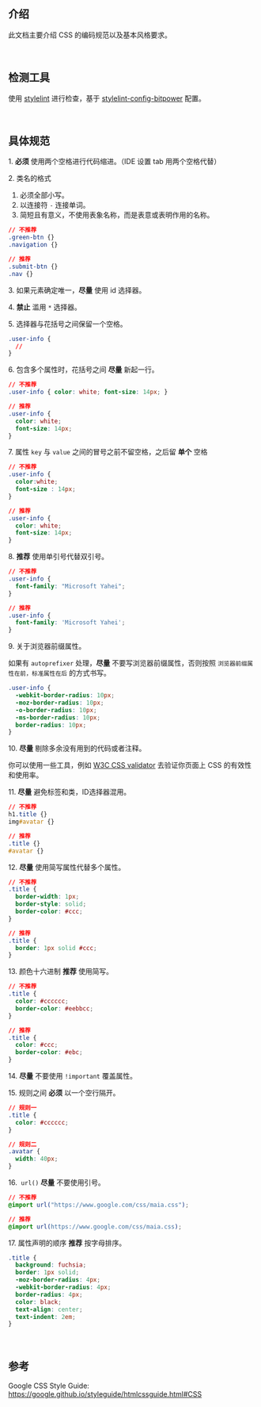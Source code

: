 ## 介绍
此文档主要介绍 CSS 的编码规范以及基本风格要求。

<br/>

## 检测工具
使用 [stylelint](https://stylelint.io) 进行检查，基于 [stylelint-config-bitpower](https://github.com/bitpower-frontend/stylelint-config-bitpower) 配置。

<br/>

## 具体规范
1.&nbsp;**必须** 使用两个空格进行代码缩进。（IDE 设置 tab 用两个空格代替）

2.&nbsp;类名的格式

1. 必须全部小写。
2. 以连接符 `-` 连接单词。
3. 简短且有意义，不使用表象名称，而是表意或表明作用的名称。
```css
// 不推荐
.green-btn {}
.navigation {}

// 推荐
.submit-btn {}
.nav {}
```

3.&nbsp;如果元素确定唯一，**尽量** 使用 id 选择器。

4.&nbsp;**禁止** 滥用 `*` 选择器。

5.&nbsp;选择器与花括号之间保留一个空格。
```css
.user-info {
  //
}
```

6.&nbsp;包含多个属性时，花括号之间 **尽量** 新起一行。
```css
// 不推荐
.user-info { color: white; font-size: 14px; }

// 推荐
.user-info {
  color: white;
  font-size: 14px;
}
```

7.&nbsp;属性 `key` 与 `value` 之间的冒号之前不留空格，之后留 **单个** 空格

```css
// 不推荐
.user-info {
  color:white;
  font-size : 14px;
}

// 推荐
.user-info {
  color: white;
  font-size: 14px;
}
```

8.&nbsp;**推荐** 使用单引号代替双引号。
```css
// 不推荐
.user-info {
  font-family: "Microsoft Yahei";
}

// 推荐
.user-info {
  font-family: 'Microsoft Yahei';
}
```

9.&nbsp;关于浏览器前缀属性。

如果有 `autoprefixer` 处理，**尽量** 不要写浏览器前缀属性，否则按照 `浏览器前缀属性在前，标准属性在后` 的方式书写。
```css
.user-info {
  -webkit-border-radius: 10px;
  -moz-border-radius: 10px;
  -o-border-radius: 10px;
  -ms-border-radius: 10px;
  border-radius: 10px;
}
```

10.&nbsp;**尽量** 剔除多余没有用到的代码或者注释。

你可以使用一些工具，例如 [W3C CSS validator](https://jigsaw.w3.org/css-validator/) 去验证你页面上 CSS 的有效性和使用率。

11.&nbsp;**尽量** 避免标签和类，ID选择器混用。
```css
// 不推荐
h1.title {}
img#avatar {}

// 推荐
.title {}
#avatar {}
```

12.&nbsp;**尽量** 使用简写属性代替多个属性。
```css
// 不推荐
.title {
  border-width: 1px;
  border-style: solid;
  border-color: #ccc;
}

// 推荐
.title {
  border: 1px solid #ccc;
}
```

13.&nbsp;颜色十六进制 **推荐** 使用简写。
```css
// 不推荐
.title {
  color: #cccccc;
  border-color: #eebbcc;
}

// 推荐
.title {
  color: #ccc;
  border-color: #ebc;
}
```

14.&nbsp;**尽量** 不要使用 `!important` 覆盖属性。

15.&nbsp;规则之间 **必须** 以一个空行隔开。
```css
// 规则一
.title {
  color: #cccccc;
}

// 规则二
.avatar {
  width: 40px;
}
```

16.&nbsp; `url()` **尽量** 不要使用引号。
```css
// 不推荐
@import url("https://www.google.com/css/maia.css");

// 推荐
@import url(https://www.google.com/css/maia.css);
```

17.&nbsp;属性声明的顺序 **推荐** 按字母排序。
```css
.title {
  background: fuchsia;
  border: 1px solid;
  -moz-border-radius: 4px;
  -webkit-border-radius: 4px;
  border-radius: 4px;
  color: black;
  text-align: center;
  text-indent: 2em;
}
```

<br>

## 参考
Google CSS Style Guide: https://google.github.io/styleguide/htmlcssguide.html#CSS